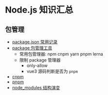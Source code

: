 # Node.js 知识汇总

## 包管理

- [package.json 常用记录](!./../package/json.md)
- [package 包管理工具](!./package/README.md)
  - 常用包管理器: npm cnpm yarn pnpm lerna
  - 限制 package 管理器
    - only-allow
    - vue3 源码判断是否为 `pnpm`
- [cnpm](!./../package/cnpm.md)
- [pnpm](!./../package/pnpm.md)
- [node_modules 结构演变](!./../package/nodeModules.md)
